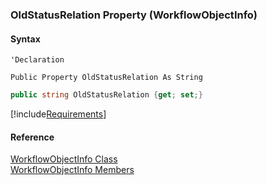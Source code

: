 ﻿### OldStatusRelation Property (WorkflowObjectInfo)

#### Syntax

```vbnet
'Declaration

Public Property OldStatusRelation As String
```

```csharp
public string OldStatusRelation {get; set;}
```

[!include[Requirements](../partials/requirements.md)]

#### Reference

[WorkflowObjectInfo Class](fcSDK~FChoice.Foundation.Clarify.WorkflowObjectInfo.md)  
[WorkflowObjectInfo Members](fcSDK~FChoice.Foundation.Clarify.WorkflowObjectInfo_members.md)